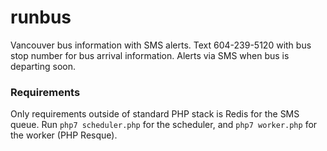 # runbus

Vancouver bus information with SMS alerts. Text 604-239-5120 with bus stop number for bus arrival information. Alerts via SMS when bus is departing soon.

### Requirements 
Only requirements outside of standard PHP stack is Redis for the SMS queue. Run ``php7 scheduler.php`` for the scheduler, and ``php7 worker.php`` for the worker (PHP Resque).
